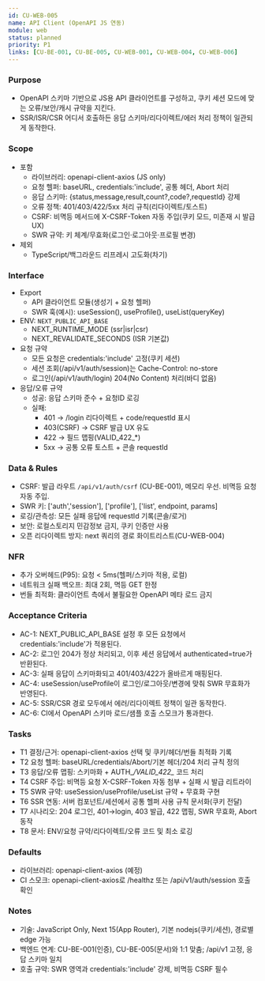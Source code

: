 ```yaml
---
id: CU-WEB-005
name: API Client (OpenAPI JS 연동)
module: web
status: planned
priority: P1
links: [CU-BE-001, CU-BE-005, CU-WEB-001, CU-WEB-004, CU-WEB-006]
---
```


### Purpose
- OpenAPI 스키마 기반으로 JS용 API 클라이언트를 구성하고, 쿠키 세션 모드에 맞는 오류/보안/캐시 규약을 지킨다.
- SSR/ISR/CSR 어디서 호출하든 응답 스키마/리다이렉트/에러 처리 정책이 일관되게 동작한다.

### Scope
- 포함
  - 라이브러리: openapi-client-axios (JS only)
  - 요청 헬퍼: baseURL, credentials:'include', 공통 헤더, Abort 처리
  - 응답 스키마: {status,message,result,count?,code?,requestId} 강제
  - 오류 정책: 401/403/422/5xx 처리 규칙(리다이렉트/토스트)
  - CSRF: 비멱등 메서드에 X-CSRF-Token 자동 주입(쿠키 모드, 미존재 시 발급 UX)
  - SWR 규약: 키 체계/무효화(로그인·로그아웃·프로필 변경)
- 제외
  - TypeScript/백그라운드 리프레시 고도화(차기)

### Interface
- Export
  - API 클라이언트 모듈(생성기 + 요청 헬퍼)
  - SWR 훅(예시): useSession(), useProfile(), useList(queryKey)
- ENV: `NEXT_PUBLIC_API_BASE`
  - NEXT_RUNTIME_MODE (ssr|isr|csr)
  - NEXT_REVALIDATE_SECONDS (ISR 기본값)
- 요청 규약
  - 모든 요청은 credentials:'include' 고정(쿠키 세션)
  - 세션 조회(/api/v1/auth/session)는 Cache-Control: no-store
  - 로그인(/api/v1/auth/login) 204(No Content) 처리(바디 없음)
- 응답/오류 규약
  - 성공: 응답 스키마 준수 + 요청ID 로깅
  - 실패:
    - 401 → /login 리다이렉트 + code/requestId 표시
    - 403(CSRF) → CSRF 발급 UX 유도
    - 422 → 필드 맵핑(VALID_422_*)
    - 5xx → 공통 오류 토스트 + 콘솔 requestId

### Data & Rules
- CSRF: 발급 라우트 `/api/v1/auth/csrf` (CU-BE-001), 메모리 우선. 비멱등 요청 자동 주입.
- SWR 키: ['auth','session'], ['profile'], ['list', endpoint, params]
- 로깅/관측성: 모든 실패 응답에 requestId 기록(콘솔/로거)
- 보안: 로컬스토리지 민감정보 금지, 쿠키 인증만 사용
- 오픈 리다이렉트 방지: next 쿼리의 경로 화이트리스트(CU-WEB-004)

### NFR
- 추가 오버헤드(P95): 요청 < 5ms(헬퍼/스키마 적용, 로컬)
- 네트워크 실패 백오프: 최대 2회, 멱등 GET 한정
- 번들 최적화: 클라이언트 측에서 불필요한 OpenAPI 메타 로드 금지

### Acceptance Criteria
- AC-1: NEXT_PUBLIC_API_BASE 설정 후 모든 요청에서 credentials:'include'가 적용된다.
- AC-2: 로그인 204가 정상 처리되고, 이후 세션 응답에서 authenticated=true가 반환된다.
- AC-3: 실패 응답이 스키마화되고 401/403/422가 올바르게 매핑된다.
- AC-4: useSession/useProfile이 로그인/로그아웃/변경에 맞춰 SWR 무효화가 반영된다.
- AC-5: SSR/CSR 경로 모두에서 에러/리다이렉트 정책이 일관 동작한다.
- AC-6: CI에서 OpenAPI 스키마 로드/샘플 호출 스모크가 통과한다.

### Tasks
- T1 결정/근거: openapi-client-axios 선택 및 쿠키/헤더/번들 최적화 기록
- T2 요청 헬퍼: baseURL/credentials/Abort/기본 헤더/204 처리 규칙 정의
- T3 응답/오류 맵핑: 스키마화 + AUTH_*/VALID_422_* 코드 처리
- T4 CSRF 주입: 비멱등 요청 X-CSRF-Token 자동 첨부 + 실패 시 발급 리트라이
- T5 SWR 규약: useSession/useProfile/useList 규약 + 무효화 구현
- T6 SSR 연동: 서버 컴포넌트/세션에서 공통 헬퍼 사용 규칙 문서화(쿠키 전달)
- T7 시나리오: 204 로그인, 401→login, 403 발급, 422 맵핑, SWR 무효화, Abort 동작
- T8 문서: ENV/요청 규약/리다이렉트/오류 코드 및 최소 로깅

### Defaults
- 라이브러리: openapi-client-axios (예정)
- CI 스모크: openapi-client-axios로 /healthz 또는 /api/v1/auth/session 호출 확인

### Notes
- 기술: JavaScript Only, Next 15(App Router), 기본 nodejs(쿠키/세션), 경로별 edge 가능
- 백엔드 연계: CU-BE-001(인증), CU-BE-005(문서)와 1:1 맞춤; /api/v1 고정, 응답 스키마 일치
- 호출 규약: SWR 영역과 credentials:'include' 강제, 비멱등 CSRF 필수
